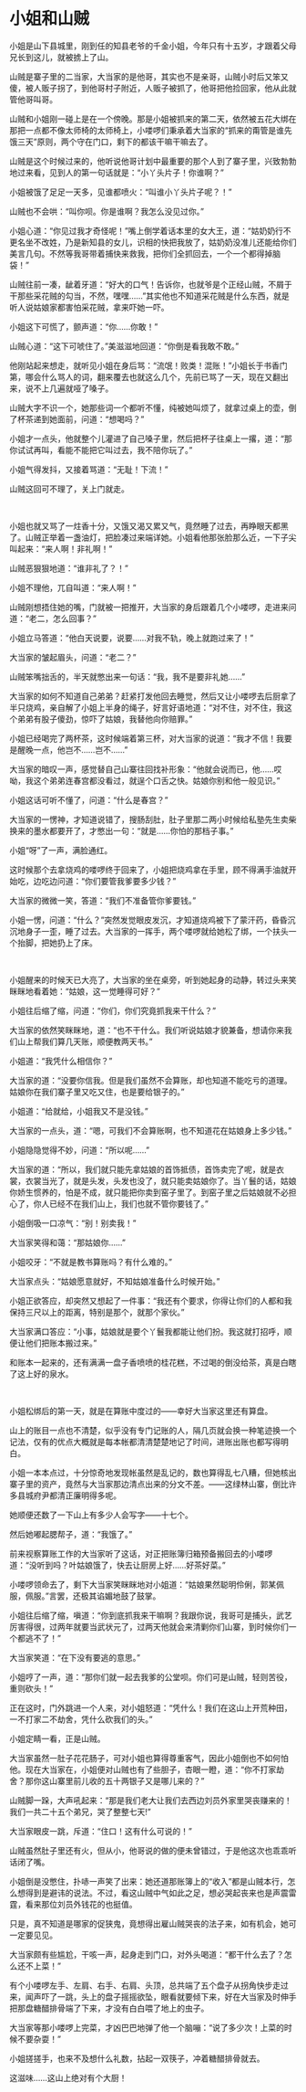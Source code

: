 # 小姐和山贼

小姐是山下县城里，刚到任的知县老爷的千金小姐，今年只有十五岁，才跟着父母兄长到这儿，就被掳上了山。

山贼是寨子里的二当家，大当家的是他哥，其实也不是亲哥，山贼小时后又笨又傻，被人贩子拐了，到他哥村子附近，人贩子被抓了，他哥把他捡回家，他从此就管他哥叫哥。

山贼和小姐刚一碰上是在一个傍晚。那是小姐被抓来的第二天，依然被五花大绑在那把一点都不像太师椅的太师椅上，小喽啰们秉承着大当家的“抓来的甭管是谁先饿三天”原则，两个守在门口，剩下的都该干嘛干嘛去了。

山贼是这个时候过来的，他听说他哥计划中最重要的那个人到了寨子里，兴致勃勃地过来看，见到人的第一句话就是：“小丫头片子！你谁啊？”

小姐被饿了足足一天多，见谁都喷火：“叫谁小丫头片子呢？！”

山贼也不会哄：“叫你呗。你是谁啊？我怎么没见过你。”

小姐心道：“你见过我才奇怪呢！”嘴上倒学着话本里的女大王，道：“姑奶奶行不更名坐不改姓，乃是新知县的女儿，识相的快把我放了，姑奶奶没准儿还能给你们美言几句。不然等我哥带着捕快来救我，把你们全抓回去，一个一个都得掉脑袋！”

山贼往前一凑，龇着牙道：“好大的口气！告诉你，也就爷是个正经山贼，不屑于干那些采花贼的勾当，不然，嘿嘿……”其实他也不知道采花贼是什么东西，就是听人说姑娘家都害怕采花贼，拿来吓她一吓。

小姐这下可慌了，颤声道：“你……你敢！”

山贼心道：“这下可唬住了。”美滋滋地回道：“你倒是看我敢不敢。”

他刚站起来想走，就听见小姐在身后骂：“流氓！败类！混账！”小姐长于书香门第，哪会什么骂人的词，翻来覆去也就这么几个，先前已骂了一天，现在又翻出来，说不上几遍就哑了嗓子。

山贼大字不识一个，她那些词一个都听不懂，纯被她叫烦了，就拿过桌上的壶，倒了杯茶递到她面前，问道：“想喝吗？”

小姐才一点头，他就整个儿灌进了自己嗓子里，然后把杯子往桌上一撂，道：“那你试试再叫，看能不能把它叫过去，我不陪你玩了。”

小姐气得发抖，又接着骂道：“无耻！下流！”

山贼这回可不理了，关上门就走。

<br>

小姐也就又骂了一炷香十分，又饿又渴又累又气，竟然睡了过去，再睁眼天都黑了。山贼正举着一盏油灯，把脸凑过来端详她。小姐看他那张脸那么近，一下子尖叫起来：“来人啊！非礼啊！”

山贼恶狠狠地道：“谁非礼了？！”

小姐不理他，兀自叫道：“来人啊！”

山贼刚想捂住她的嘴，门就被一把推开，大当家的身后跟着几个小喽啰，走进来问道：“老二，怎么回事？”

小姐立马答道：“他白天说要，说要……对我不轨，晚上就跑过来了！”

大当家的皱起眉头，问道：“老二？”

山贼笨嘴拙舌的，半天就憋出来一句话：“我，我不是要非礼她……”

大当家的如何不知道自己弟弟？赶紧打发他回去睡觉，然后又让小喽啰去后厨拿了半只烧鸡，亲自解了小姐上半身的绳子，好言好语地道：“对不住，对不住，我这个弟弟有股子傻劲，惊吓了姑娘，我替他向你赔罪。”

小姐已经喝完了两杯茶，这时候端着第三杯，对大当家的说道：“我才不信！我要是醒晚一点，他岂不……岂不……”

大当家的暗叹一声，感觉替自己山寨往回找补形象：“他就会说而已，他……哎呦，我这个弟弟连春宫都没看过，就逞个口舌之快。姑娘你别和他一般见识。”

小姐这话可听不懂了，问道：“什么是春宫？”

大当家的一愣神，才知道说错了，搜肠刮肚，肚子里那二两小时候给私塾先生卖柴换来的墨水都要开了，才憋出一句：“就是……你怕的那档子事。”

小姐“呀”了一声，满脸通红。

这时候那个去拿烧鸡的喽啰终于回来了，小姐把烧鸡拿在手里，顾不得满手油就开始吃，边吃边问道：“你们要管我爹要多少钱？”

大当家的微微一笑，答道：“我们不准备管你爹要钱。”

小姐一愣，问道：“什么？”突然发觉眼皮发沉，才知道烧鸡被下了蒙汗药，昏昏沉沉地身子一歪，睡了过去。大当家的一挥手，两个喽啰就给她松了绑，一个扶头一个抬脚，把她扔上了床。

<br>

小姐醒来的时候天已大亮了，大当家的坐在桌旁，听到她起身的动静，转过头来笑眯眯地看着她：“姑娘，这一觉睡得可好？”

小姐往后缩了缩，问道：“你们，你们究竟抓我来干什么？”

大当家的依然笑眯眯地，道：“也不干什么。我们听说姑娘才貌兼备，想请你来我们山上帮我们算几天账，顺便教两天书。”

小姐道：“我凭什么相信你？”

大当家的道：“没要你信我。但是我们虽然不会算账，却也知道不能吃亏的道理。姑娘你在我们寨子里又吃又住，也是要给银子的。”

小姐道：“给就给，小姐我又不是没钱。”

大当家的一点头，道：“嗯，可我们不会算账啊，也不知道花在姑娘身上多少钱。”

小姐隐隐觉得不妙，问道：“所以呢……”

大当家的道：“所以，我们就只能先拿姑娘的首饰抵债，首饰卖完了呢，就是衣裳，衣裳当光了，就是头发，头发也没了，就只能卖姑娘你了。当丫鬟的话，姑娘你娇生惯养的，怕是不成，就只能把你卖到窑子里了。到窑子里之后姑娘就不必担心了，你人已经不在我们山上，我们也就不管你要钱了。”

小姐倒吸一口凉气：“别！别卖我！”

大当家笑得和蔼：“那姑娘你……”

小姐咬牙：“不就是教书算账吗？有什么难的。”

大当家点头：“姑娘愿意就好，不知姑娘准备什么时候开始。”

小姐正欲答应，却突然又想起了一件事：“我还有个要求，你得让你们的人都和我保持三尺以上的距离，特别是那个，就那个家伙。”

大当家满口答应：“小事，姑娘就是要个丫鬟我都能让他们扮。我这就打招呼，顺便让他们把账本搬过来。”

和账本一起来的，还有满满一盘子香喷喷的桂花糕，不过喝的倒没给茶，真是白瞎了这上好的泉水。

<br>

小姐松绑后的第一天，就是在算账中度过的——幸好大当家这里还有算盘。

山上的账目一点也不清楚，似乎没有专门记账的人，隔几页就会换一种笔迹换一个记法，仅有的优点大概就是每本帐都清清楚楚地记了时间，进账出账也都写得明白。

小姐一本本点过，十分惊奇地发现帐虽然是乱记的，数也算得乱七八糟，但她核出寨子里的资产，竟然与大当家那边清点出来的分文不差。——这绿林山寨，倒比许多县城府尹都清正廉明得多呢。

她顺便还数了一下山上有多少人会写字——十七个。

然后她嘟起腮帮子，道：“我饿了。”

前来视察算账工作的大当家听了这话，对正把账簿归箱预备搬回去的小喽啰道：“没听到吗？叶姑娘饿了，快去让厨房上好……好茶好菜。”

小喽啰领命去了，剩下大当家笑眯眯地对小姐道：“姑娘果然聪明伶俐，郭某佩服，佩服。”言罢，还极其谄媚地鼓了鼓掌。

小姐往后缩了缩，嗔道：“你到底抓我来干嘛啊？我跟你说，我哥可是捕头，武艺厉害得很，过两年就要当武状元了，过两天他就会来清剿你们山寨，到时候你们一个都逃不了！”

大当家笑道：“在下没有要逃的意思。”

小姐哼了一声，道：“那你们就一起去我爹的公堂呗。你们可是山贼，轻则苦役，重则砍头！”

正在这时，门外跳进一个人来，对小姐怒道：“凭什么！我们在这山上开荒种田，一不打家二不劫舍，凭什么砍我们的头。”

小姐定睛一看，正是山贼。

大当家虽然一肚子花花肠子，可对小姐也算得尊重客气，因此小姐倒也不如何怕他。现在大当家在，小姐便对山贼也有了些胆子，杏眼一瞪，道：“你不打家劫舍？那你这山寨里前儿收的五十两银子又是哪儿来的？”

山贼脚一跺，大声吼起来：“那是我们老大让我们去西边刘员外家里哭丧赚来的！我们一共二十五个弟兄，哭了整整七天!”

大当家眼皮一跳，斥道：“住口！这有什么可说的！”

山贼虽然肚子里还有火，但从小，他哥说的做的便未曾错过，于是他这次也乖乖听话闭了嘴。

小姐倒是没憋住，扑哧一声笑了出来：她还道那账簿上的“收入”都是山贼本行，怎么想得到是避讳的说法。不过，看这山贼中气如此之足，想必哭起丧来也是声震雷霆，看来那位刘员外钱花的也挺值。

只是，真不知道是哪家的促狭鬼，竟想得出雇山贼哭丧的法子来，如有机会，她可一定要见见。

大当家颇有些尴尬，干咳一声，起身走到门口，对外头喝道：“都干什么去了？怎么还不上菜！”

有个小喽啰左手、左肩、右手、右肩、头顶，总共端了五个盘子从拐角快步走过来，闻声吓了一跳，头上的盘子摇摇欲坠，眼看就要倾下来，好在大当家及时伸手把那盘糖醋排骨端了下来，才没有白白喂了地上的虫子。

大当家等那小喽啰上完菜，才凶巴巴地弹了他一个脑嘣：“说了多少次！上菜的时候不要杂耍！”

小姐搓搓手，也来不及想什么礼数，拈起一双筷子，冲着糖醋排骨就去。

这滋味……这山上绝对有个大厨！

